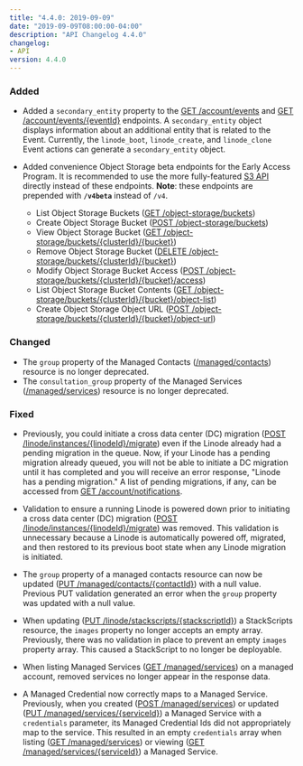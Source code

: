 ```yaml
---
title: "4.4.0: 2019-09-09"
date: "2019-09-09T08:00:00-04:00"
description: "API Changelog 4.4.0"
changelog:
- API
version: 4.4.0
---
```


### Added

- Added a `secondary_entity` property to the [GET /account/events](https://www.linode.com/docs/api/account/) and [GET /account/events/{eventId}](https://www.linode.com/docs/api/account/) endpoints. A `secondary_entity` object displays information about an additional entity that is related to the Event. Currently, the `linode_boot`, `linode_create`, and `linode_clone` Event actions can generate a `secondary_entity` object.

- Added convenience Object Storage beta endpoints for the Early Access Program. It is recommended to use the more fully-featured [S3 API](https://docs.ceph.com/docs/mimic/radosgw/s3/#) directly instead of these endpoints. **Note**: these endpoints are prepended with **`/v4beta`** instead of `/v4`.

   - List Object Storage Buckets ([GET /object-storage/buckets](/api/v4/object-storage-buckets))
   - Create Object Storage Bucket ([POST /object-storage/buckets](/api/v4/object-storage-buckets/#post))
   - View Object Storage Bucket ([GET /object-storage/buckets/{clusterId}/{bucket}](/api/v4/object-storage-buckets-cluster-id-bucket))
   - Remove Object Storage Bucket ([DELETE /object-storage/buckets/{clusterId}/{bucket}](/api/v4/object-storage-buckets-cluster-id-bucket/#delete))
   - Modify Object Storage Bucket Access ([POST /object-storage/buckets/{clusterId}/{bucket}/access](/api/v4/object-storage-buckets-cluster-id-bucket-access/#post))
   - List Object Storage Bucket Contents ([GET /object-storage/buckets/{clusterId}/{bucket}/object-list](/api/v4/object-storage-buckets-cluster-id-bucket-object-list))
   - Create Object Storage Object URL ([POST /object-storage/buckets/{clusterId}/{bucket}/object-url](/api/v4/object-storage-buckets-cluster-id-bucket-object-url/#post))

### Changed

- The `group` property of the Managed Contacts ([/managed/contacts](https://www.linode.com/docs/api/managed/)) resource is no longer deprecated.
- The `consultation_group` property of the Managed Services ([/managed/services](https://www.linode.com/docs/api/managed/)) resource is no longer deprecated.

### Fixed

- Previously, you could initiate a cross data center (DC) migration ([POST /linode/instances/{linodeId}/migrate](https://www.linode.com/docs/api/linode-instances/)) even if the Linode already had a pending migration in the queue. Now, if your Linode has a pending migration already queued, you will not be able to initiate a DC migration until it has completed and you will receive an error response, "Linode has a pending migration."  A list of pending migrations, if any, can be accessed from [GET /account/notifications](https://www.linode.com/docs/api/account/).

- Validation to ensure a running Linode is powered down prior to initiating a cross data center (DC) migration ([POST /linode/instances/{linodeId}/migrate](https://www.linode.com/docs/api/linode-instances/)) was removed. This validation is unnecessary because a Linode is automatically powered off, migrated, and then restored to its previous boot state when any Linode migration is initiated.

- The `group` property of a managed contacts resource can now be updated ([PUT /managed/contacts/{contactId}](https://www.linode.com/docs/api/managed/)) with a null value. Previous PUT validation generated an error when the `group` property was updated with a null value.

- When updating ([PUT /linode/stackscripts/{stackscriptId}](/api/v4/linode-stackscripts-stackscript-id/#put)) a StackScripts resource, the `images` property no longer accepts an empty array. Previously, there was no validation in place to prevent an empty `images` property array. This caused a StackScript to no longer be deployable.

- When listing Managed Services ([GET /managed/services](https://www.linode.com/docs/api/managed/)) on a managed account, removed services no longer appear in the response data.

- A Managed Credential now correctly maps to a Managed Service. Previously, when you created ([POST /managed/services](https://www.linode.com/docs/api/managed/)) or updated ([PUT /managed/services/{serviceId}](https://www.linode.com/docs/api/managed/)) a Managed Service with a `credentials` parameter, its Managed Credential Ids did not appropriately map to the service. This resulted in an empty `credentials` array when listing ([GET /managed/services](https://www.linode.com/docs/api/managed/)) or viewing ([GET /managed/services/{serviceId}](https://www.linode.com/docs/api/managed/)) a Managed Service.
